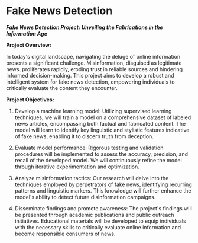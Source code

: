 # Fake News Detection

_**Fake News Detection Project: Unveiling the Fabrications in the Information Age**_

**Project Overview:**

In today's digital landscape, navigating the deluge of online information presents a significant challenge. Misinformation, disguised as legitimate news, proliferates rapidly, eroding trust in reliable sources and hindering informed decision-making. This project aims to develop a robust and intelligent system for fake news detection, empowering individuals to critically evaluate the content they encounter.

**Project Objectives:**

1. Develop a machine learning model: Utilizing supervised learning techniques, we will train a model on a comprehensive dataset of labeled news articles, encompassing both factual and fabricated content. The model will learn to identify key linguistic and stylistic features indicative of fake news, enabling it to discern truth from deception.

2. Evaluate model performance: Rigorous testing and validation procedures will be implemented to assess the accuracy, precision, and recall of the developed model. We will continuously refine the model through iterative experimentation and optimization.

3. Analyze misinformation tactics: Our research will delve into the techniques employed by perpetrators of fake news, identifying recurring patterns and linguistic markers. This knowledge will further enhance the model's ability to detect future disinformation campaigns.

4. Disseminate findings and promote awareness: The project's findings will be presented through academic publications and public outreach initiatives. Educational materials will be developed to equip individuals with the necessary skills to critically evaluate online information and become responsible consumers of news.
